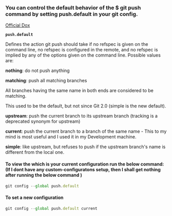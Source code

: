 ### You can control the default behavior of the \$ git push command by setting push.default in your git config.

[Official Dox](https://git-scm.com/docs/git-config#Documentation/git-config.txt-pushdefault)

**`push.default`**

Defines the action git push should take if no refspec is given on the command line, no refspec is configured in the remote, and no refspec is implied by any of the options given on the command line. Possible values are:

**nothing**: do not push anything

**matching**: push all matching branches

All branches having the same name in both ends are considered to be matching.

This used to be the default, but not since Git 2.0 (simple is the new default).

**upstream**: push the current branch to its upstream branch (tracking is a deprecated synonym for upstream)

**current**: push the current branch to a branch of the same name - This to my mind is most useful and I used it in my Development machine.

**simple**: like upstream, but refuses to push if the upstream branch's name is different from the local one.

#### To view the which is your current configuration run the below command: (If I dont have any custom-configuratons setup, then I shall get nothing after running the below command )

```js
git config --global push.default
```

#### To set a new configuration

```js
git config --global push.default current
```
